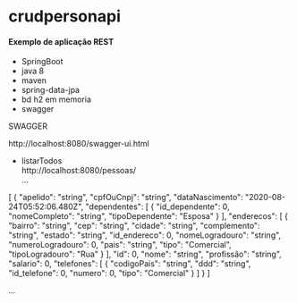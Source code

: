 # crudpersonapi <br />
#### Exemplo de aplicação REST <br />
* SpringBoot<br />
* java 8 <br />
* maven <br />
* spring-data-jpa<br />
* bd h2 em memoria <br />
* swagger<br />



SWAGGER<br />

<a> http://localhost:8080/swagger-ui.html <br />

* listarTodos<br />
<a> http://localhost:8080/pessoas/ <br />
...
  
[
  {
    "apelido": "string",
    "cpfOuCnpj": "string",
    "dataNascimento": "2020-08-24T05:52:06.480Z",
    "dependentes": [
      {
        "id_dependente": 0,
        "nomeCompleto": "string",
        "tipoDependente": "Esposa"
      }
    ],
    "enderecos": [
      {
        "bairro": "string",
        "cep": "string",
        "cidade": "string",
        "complemento": "string",
        "estado": "string",
        "id_endereco": 0,
        "nomeLogradouro": "string",
        "numeroLogradouro": 0,
        "pais": "string",
        "tipo": "Comercial",
        "tipoLogradouro": "Rua"
      }
    ],
    "id": 0,
    "nome": "string",
    "profissão": "string",
    "salario": 0,
    "telefones": [
      {
        "codigoPais": "string",
        "ddd": "string",
        "id_telefone": 0,
        "numero": 0,
        "tipo": "Comercial"
      }
    ]
  }
]

... 
  <br />


